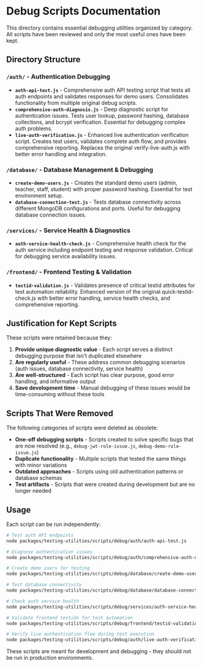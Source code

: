 # Debug Scripts Documentation

This directory contains essential debugging utilities organized by category. All scripts have been reviewed and only the most useful ones have been kept.

## Directory Structure

### `/auth/` - Authentication Debugging
- **`auth-api-test.js`** - Comprehensive auth API testing script that tests all auth endpoints and validates responses for demo users. Consolidates functionality from multiple original debug scripts.
- **`comprehensive-auth-diagnosis.js`** - Deep diagnostic script for authentication issues. Tests user lookup, password hashing, database collections, and bcrypt verification. Essential for debugging complex auth problems.
- **`live-auth-verification.js`** - Enhanced live authentication verification script. Creates test users, validates complete auth flow, and provides comprehensive reporting. Replaces the original verify-live-auth.js with better error handling and integration.

### `/database/` - Database Management & Debugging  
- **`create-demo-users.js`** - Creates the standard demo users (admin, teacher, staff, student) with proper password hashing. Essential for test environment setup.
- **`database-connection-test.js`** - Tests database connectivity across different MongoDB configurations and ports. Useful for debugging database connection issues.

### `/services/` - Service Health & Diagnostics
- **`auth-service-health-check.js`** - Comprehensive health check for the auth service including endpoint testing and response validation. Critical for debugging service availability issues.

### `/frontend/` - Frontend Testing & Validation
- **`testid-validation.js`** - Validates presence of critical testid attributes for test automation reliability. Enhanced version of the original quick-testid-check.js with better error handling, service health checks, and comprehensive reporting.

## Justification for Kept Scripts

These scripts were retained because they:

1. **Provide unique diagnostic value** - Each script serves a distinct debugging purpose that isn't duplicated elsewhere
2. **Are regularly useful** - These address common debugging scenarios (auth issues, database connectivity, service health)
3. **Are well-structured** - Each script has clear purpose, good error handling, and informative output
4. **Save development time** - Manual debugging of these issues would be time-consuming without these tools

## Scripts That Were Removed

The following categories of scripts were deleted as obsolete:

- **One-off debugging scripts** - Scripts created to solve specific bugs that are now resolved (e.g., `debug-jwt-role-issue.js`, `debug-demo-role-issue.js`)
- **Duplicate functionality** - Multiple scripts that tested the same things with minor variations
- **Outdated approaches** - Scripts using old authentication patterns or database schemas
- **Test artifacts** - Scripts that were created during development but are no longer needed

## Usage

Each script can be run independently:

```bash
# Test auth API endpoints
node packages/testing-utilities/scripts/debug/auth/auth-api-test.js

# Diagnose authentication issues  
node packages/testing-utilities/scripts/debug/auth/comprehensive-auth-diagnosis.js

# Create demo users for testing
node packages/testing-utilities/scripts/debug/database/create-demo-users.js

# Test database connectivity
node packages/testing-utilities/scripts/debug/database/database-connection-test.js

# Check auth service health
node packages/testing-utilities/scripts/debug/services/auth-service-health-check.js

# Validate frontend testids for test automation
node packages/testing-utilities/scripts/debug/frontend/testid-validation.js

# Verify live authentication flow during test execution
node packages/testing-utilities/scripts/debug/auth/live-auth-verification.js
```

These scripts are meant for development and debugging - they should not be run in production environments.